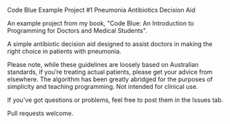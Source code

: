 Code Blue Example Project #1
Pneumonia Antibiotics Decision Aid

An example project from my book, "Code Blue: An Introduction to Programming for Doctors and Medical Students".

A simple antibiotic decision aid designed to assist doctors in making the right choice in patients with pneumonia.

Please note, while these guidelines are loosely based on Australian standards, if you’re treating actual patients, please get your advice from elsewhere. The algorithm has been greatly abridged for the purposes of simplicity and teaching programming. Not intended for clinical use.

If you've got questions or problems, feel free to post them in the Issues tab.

Pull requests welcome.
